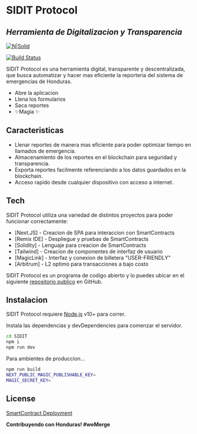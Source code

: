 # SIDIT Protocol
## _Herramienta de Digitalizacion y Transparencia_

[![N|Solid](https://cldup.com/dTxpPi9lDf.thumb.png)](https://nodesource.com/products/nsolid)

[![Build Status](https://travis-ci.org/joemccann/dillinger.svg?branch=master)](https://github.com/yonathanavila/SIDIT/tree/main/blockchain)

SIDIT Protocol es una herramienta digital, transparente y descentralizada, que busca automatizar y hacer mas eficiente la reporteria del sistema de emergencias de Honduras.

- Abre la aplicacion
- Llena los formularios
- Saca reportes
- ✨Magia ✨

## Caracteristicas

- Llenar reportes de manera mas eficiente para poder optimizar tiempo en llamados de emergencia.
- Almacenamiento de los reportes en el blockchain para seguridad y transparencia.
- Exporta reportes facilmente referenciando a los datos guardados en la blockchain.
- Acceso rapido desde cualquier dispositivo con acceso a internet.

## Tech

SIDIT Protocol utiliza una variedad de distintos proyectos para poder funcionar correctamente:

- [Next.JS] - Creacion de SPA para interaccion con SmartContracts
- [Remix IDE] - Despliegue y pruebas de SmartContracts
- [Solidity] - Lenguaje para creacion de SmartContracts
- [Tailwind] - Creacion de componentes de interfaz de usuario
- [MagicLink] - Interfaz y conexion de billetera "USER-FRIENDLY"
- [Arbitrum] - L2 optimo para transacciones a bajo costo

SIDIT Protocol es un programa de codigo abierto y lo puedes ubicar en el siguiente [repositorio publico][dill]
 en GitHub.

## Instalacion

SIDIT Protocol requiere [Node.js](https://nodejs.org/) v10+ para correr.

Instala las dependencias y devDependencies para comenzar el servidor.

```sh
cd SIDIT
npm i
npm run dev
```

Para ambientes de produccion...

```sh
npm run build 
NEXT_PUBLIC_MAGIC_PUBLISHABLE_KEY=
MAGIC_SECRET_KEY=
```

## License

[SmartContract Deployment]

**Contribuyendo con Honduras! #weMerge**

[//]: # (These are reference links used in the body of this note and get stripped out when the markdown processor does its job. There is no need to format nicely because it shouldn't be seen. Thanks SO - http://stackoverflow.com/questions/4823468/store-comments-in-markdown-syntax)

   [dill]: <https://github.com/yonathanavila/SIDIT/tree/main/blockchain>
   [git-repo-url]: <https://github.com/joemccann/dillinger.git>
   [john gruber]: <http://daringfireball.net>
   [df1]: <http://daringfireball.net/projects/markdown/>
   [markdown-it]: <https://github.com/markdown-it/markdown-it>
   [Ace Editor]: <http://ace.ajax.org>
   [node.js]: <http://nodejs.org>
   [Twitter Bootstrap]: <http://twitter.github.com/bootstrap/>
   [jQuery]: <http://jquery.com>
   [@tjholowaychuk]: <http://twitter.com/tjholowaychuk>
   [express]: <http://expressjs.com>
   [AngularJS]: <http://angularjs.org>
   [Gulp]: <http://gulpjs.com>
   [SmartContract Deployment]: <https://goerli-rollup-explorer.arbitrum.io/address/0x8a1cfac91F05e37C42Ac70053Fa8eB602Fc60691>

   [PlDb]: <https://github.com/joemccann/dillinger/tree/master/plugins/dropbox/README.md>
   [PlGh]: <https://github.com/joemccann/dillinger/tree/master/plugins/github/README.md>
   [PlGd]: <https://github.com/joemccann/dillinger/tree/master/plugins/googledrive/README.md>
   [PlOd]: <https://github.com/joemccann/dillinger/tree/master/plugins/onedrive/README.md>
   [PlMe]: <https://github.com/joemccann/dillinger/tree/master/plugins/medium/README.md>
   [PlGa]: <https://github.com/RahulHP/dillinger/blob/master/plugins/googleanalytics/README.md>
